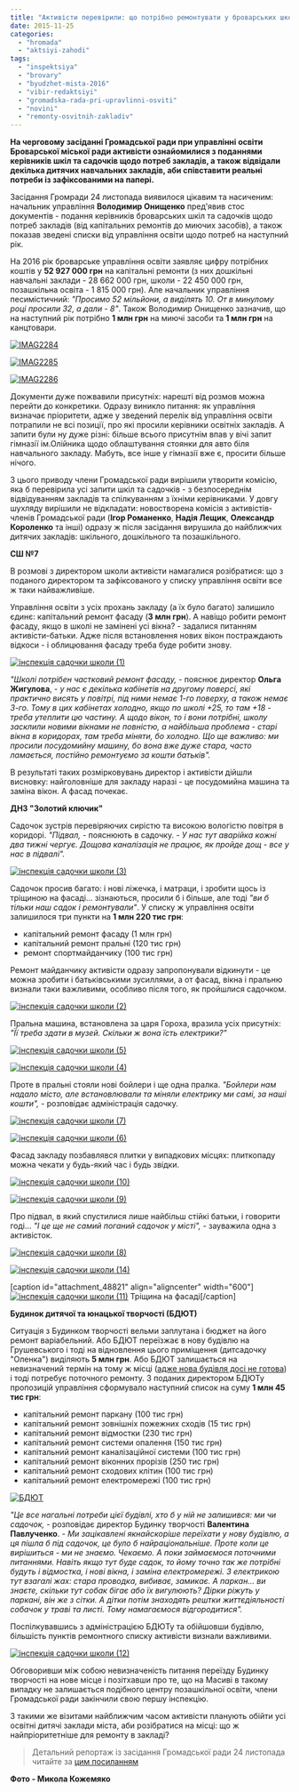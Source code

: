 ```yaml
---
title: "Активісти перевірили: що потрібно ремонтувати у броварських школах та садочках"
date: 2015-11-25
categories: 
  - "hromada"
  - "aktsiyi-zahodi"
tags: 
  - "inspektsiya"
  - "brovary"
  - "byudzhet-mista-2016"
  - "vibir-redaktsiyi"
  - "gromadska-rada-pri-upravlinni-osviti"
  - "novini"
  - "remonty-osvitnih-zakladiv"
---
```


**На черговому засіданні Громадської ради при управлінні освіти Броварської міської ради активісти ознайомилися з поданнями керівників шкіл та садочків щодо потреб закладів, а також відвідали декілька дитячих навчальних закладів, аби співставити реальні потреби із зафіксованими на папері.**

Засідання Громради 24 листопада виявилося цікавим та насиченим: начальник управління **Володимир Онищенко** пред'явив стос документів - подання керівників броварських шкіл та садочків щодо потреб закладів (від капітальних ремонтів до миючих засобів), а також показав зведені списки від управління освіти щодо потреб на наступний рік.

На 2016 рік броварське управління освіти заявляє цифру потрібних коштів у **52 927 000 грн** на капітальні ремонти (з них дошкільні навчальні заклади - 28 662 000 грн, школи - 22 450 000 грн, позашкільна освіта - 1 815 000 грн). Але начальник управління песимістичний: _"Просимо 52 мільйони, а виділять 10. От в минулому році просили 32, а дали - 8"_. Також Володимир Онищенко зазначив, що на наступний рік потрібно **1 млн грн** на миючі засоби та **1 млн грн** на канцтовари.

[![IMAG2284](https://mpz.brovary.org/wp-content/uploads/2015/11/IMAG2284.jpg)](https://mpz.brovary.org/wp-content/uploads/2015/11/IMAG2284.jpg)

[![IMAG2285](https://mpz.brovary.org/wp-content/uploads/2015/11/IMAG2285.jpg)](https://mpz.brovary.org/wp-content/uploads/2015/11/IMAG2285.jpg)

[![IMAG2286](https://mpz.brovary.org/wp-content/uploads/2015/11/IMAG2286.jpg)](https://mpz.brovary.org/wp-content/uploads/2015/11/IMAG2286.jpg)

Документи дуже пожвавили присутніх: нарешті від розмов можна перейти до конкретики. Одразу виникло питання: як управління визначає пріоритети, адже у зведений перелік від управління освіти потрапили не всі позиції, про які просили керівники освітніх закладів. А запити були ну дуже різні: більше всього присутнім впав у вічі запит гімназії ім.Олійника щодо облаштування стоянки для авто біля навчального закладу. Мабуть, все інше у гімназії вже є, просити більше нічого.

З цього приводу члени Громадської ради вирішили утворити комісію, яка б перевірила усі запити шкіл та садочків - з безпосереднім відвідуванням закладів та спілкуванням з їхніми керівниками. У довгу шухляду вирішили не відкладати: новостворена комісія з активістів-членів Громадської ради (**Ігор Романенко**, **Надія Лещик**, **Олександр Короленко** та інші) одразу ж після засідання вирушила до найближчих дитячих закладів: шкільного, дошкільного та позашкільного.

**СШ №7**

В розмові з директором школи активісти намагалися розібратися: що з поданого директором та зафіксованого у списку управління освіти все ж таки найважливіше.

Управління освіти з усіх прохань закладу (а їх було багато) залишило єдинє: капітальний ремонт фасаду (**3 млн грн**). А навіщо робити ремонт фасаду, якщо в школі не замінені усі вікна? - задалися питанням активісти-батьки. Адже після встановлення нових вікон постраждають відкоси - і облицювання фасаду треба буде робити знову.

[![інспекція садочки школи (1)](https://mpz.brovary.org/wp-content/uploads/2015/11/inspektsiya-sadochky-shkoly-1.jpg)](https://mpz.brovary.org/wp-content/uploads/2015/11/inspektsiya-sadochky-shkoly-1.jpg)

_"Школі потрібен частковий ремонт фасаду,_ - пояснює директор **Ольга Жигулова**, - _у нас є декілька кабінетів на другому поверсі, які практично висять у повітрі, під ними немає 1-го поверху, а також немає 3-го. Тому в цих кабінетах холодно, якщо по школі +25, то там +18 - треба утеплити цю частину. А щодо вікон, то і вони потрібні, школу засклили новими вікнами не повністю, а найбільша проблема - старі вікна в коридорах, там треба міняти, бо холодно. Що ще важливо: ми просили посудомийну машину, бо вона вже дуже стара, часто ламається, постійно ремонтуємо за кошти батьків"._

В результаті таких розмірковувань директор і активісти дійшли висновку: найголовніше для закладу наразі - це посудомийна машина та заміна вікон. А фасад почекає.

**ДНЗ "Золотий ключик"**

Садочок зустрів перевіряючих сирістю та високою вологістю повітря в коридорі. _"Підвал,_ - пояснюють в садочку. - _У нас тут аварійка кожні два тижні чергує. Дощова каналізація не працює, як пройде дощ - все у нас в підвалі"._

[![інспекція садочки школи (3)](https://mpz.brovary.org/wp-content/uploads/2015/11/inspektsiya-sadochky-shkoly-3.jpg)](https://mpz.brovary.org/wp-content/uploads/2015/11/inspektsiya-sadochky-shkoly-3.jpg)

Садочок просив багато: і нові ліжечка, і матраци, і зробити щось із тріщиною на фасаді... зізнаються, просили б і більше, але тоді _"ви б тільки наш садок і ремонтували"_. У списку ж управління освіти залишилося три пункти на **1 млн 220 тис грн**:

- капітальний ремонт фасаду (1 млн грн)
- капітальний ремонт пральні (120 тис грн)
- ремонт спортмайданчику (100 тис грн)

Ремонт майданчику активісти одразу запропонували відкинути - це можна зробити і батьківськими зусиллями, а от фасад, вікна і пральню визнали таки важливими, особливо після того, як пройшлися садочком.

[![інспекція садочки школи (2)](https://mpz.brovary.org/wp-content/uploads/2015/11/inspektsiya-sadochky-shkoly-2.jpg)](https://mpz.brovary.org/wp-content/uploads/2015/11/inspektsiya-sadochky-shkoly-2.jpg)

Пральна машина, встановлена за царя Гороха, вразила усіх присутніх: _"Її треба здати в музей. Скільки ж вона їсть електрики?"_

[![інспекція садочки школи (5)](https://mpz.brovary.org/wp-content/uploads/2015/11/inspektsiya-sadochky-shkoly-5.jpg)](https://mpz.brovary.org/wp-content/uploads/2015/11/inspektsiya-sadochky-shkoly-5.jpg)

[![інспекція садочки школи (4)](https://mpz.brovary.org/wp-content/uploads/2015/11/inspektsiya-sadochky-shkoly-4.jpg)](https://mpz.brovary.org/wp-content/uploads/2015/11/inspektsiya-sadochky-shkoly-4.jpg)

Проте в пральні стояли нові бойлери і ще одна пралка. _"Бойлери нам надало місто, але встановлювали та міняли електрику ми самі, за наші кошти",_ \- розповідає адміністрація садочку.

[![інспекція садочки школи (7)](https://mpz.brovary.org/wp-content/uploads/2015/11/inspektsiya-sadochky-shkoly-7.jpg)](https://mpz.brovary.org/wp-content/uploads/2015/11/inspektsiya-sadochky-shkoly-7.jpg)

[![інспекція садочки школи (6)](https://mpz.brovary.org/wp-content/uploads/2015/11/inspektsiya-sadochky-shkoly-6.jpg)](https://mpz.brovary.org/wp-content/uploads/2015/11/inspektsiya-sadochky-shkoly-6.jpg)

Фасад закладу позбавлявся плитки у випадкових місцях: плиткопаду можна чекати у будь-який час і будь звідки.

[![інспекція садочки школи (10)](https://mpz.brovary.org/wp-content/uploads/2015/11/inspektsiya-sadochky-shkoly-10.jpg)](https://mpz.brovary.org/wp-content/uploads/2015/11/inspektsiya-sadochky-shkoly-10.jpg)

[![інспекція садочки школи (9)](https://mpz.brovary.org/wp-content/uploads/2015/11/inspektsiya-sadochky-shkoly-9.jpg)](https://mpz.brovary.org/wp-content/uploads/2015/11/inspektsiya-sadochky-shkoly-9.jpg)

Про підвал, в який спустилися лише найбільш стійкі батьки, і говорити годі... _"І це ще не самий поганий садочок у місті",_ - зауважила одна з активісток.

[![інспекція садочки школи (8)](https://mpz.brovary.org/wp-content/uploads/2015/11/inspektsiya-sadochky-shkoly-8.jpg)](https://mpz.brovary.org/wp-content/uploads/2015/11/inspektsiya-sadochky-shkoly-8.jpg)

[![інспекція садочки школи (14)](https://mpz.brovary.org/wp-content/uploads/2015/11/inspektsiya-sadochky-shkoly-14.jpg)](https://mpz.brovary.org/wp-content/uploads/2015/11/inspektsiya-sadochky-shkoly-14.jpg)

\[caption id="attachment\_48821" align="aligncenter" width="600"\][![інспекція садочки школи (11)](https://mpz.brovary.org/wp-content/uploads/2015/11/inspektsiya-sadochky-shkoly-11.jpg)](https://mpz.brovary.org/wp-content/uploads/2015/11/inspektsiya-sadochky-shkoly-11.jpg) Тріщина на фасаді\[/caption\]

**Будинок дитячої та юнацької творчості (БДЮТ)**

Ситуація з Будинком творчості вельми заплутана і бюджет на його ремонт варіабельний. Або БДЮТ переїзжає в нову будівлю на Грушевського і тоді на відновлення цього приміщення (дитсадочку "Оленка") виділяють **5 млн грн**. Або БДЮТ залишається на невизначений термін на тому ж місці ([адже нова будівля досі не готова](https://mpz.brovary.org/chomu-niyak-ne-dobuduyut-novyj-budynok-dytyachoyi-tvorchosti-na-grushevskogo/)) і тоді потребує поточного ремонту. З поданих директором БДЮТу пропозицій управління сформувало наступний список на суму **1 млн 45 тис грн**:

- капітальний ремонт паркану (100 тис грн)
- капітальний ремонт зовнішніх пожежних сходів (15 тис грн)
- капітальний ремонт відмостки (230 тис грн)
- капітальний ремонт системи опалення (150 тис грн)
- капітальний ремонт каналізаційної системи (100 тис грн)
- капітальний ремонт віконних прорізів (250 тис грн)
- капітальний ремонт сходових клітин (100 тис грн)
- капітальний ремонт електромережі (100 тис грн)

[![БДЮТ](https://mpz.brovary.org/wp-content/uploads/2015/11/BDYUT.jpg)](https://mpz.brovary.org/wp-content/uploads/2015/11/BDYUT.jpg)

_"Це все нагальні потреби цієї будівлі, хто б у ній не залишився: ми чи садочок,_ - розповідає директор Будинку творчості **Валентина Павлученко**. - _Ми зацікавлені якнайскоріше переїхати у нову будівлю, а ця пішла б під садочок, це було б найраціональніше. Проте коли це вирішиться - ми не знаємо. Чекаємо. А поки займаємося поточними питаннями. Навіть якщо тут буде садок, то йому точно так же потрібні будуть і відмостка, і нові вікна, і заміна електромережі. З електрикою тут взагалі жах: стара проводка, вибиває, замикає. А паркан... ви знаєте, скільки тут собак бігає або їх вигулюють? Дірки ріжуть у паркані, він же з сітки. А дітки потім знаходять рештки життєдіяльності собачок у траві та листі. Тому намагаємося відгородитися"._

Поспілкувавшись з адміністрацією БДЮТу та обійшовши будівлю, більшість пунктів ремонтного списку активісти визнали важливими.

[![інспекція садочки школи (12)](https://mpz.brovary.org/wp-content/uploads/2015/11/inspektsiya-sadochky-shkoly-12.jpg)](https://mpz.brovary.org/wp-content/uploads/2015/11/inspektsiya-sadochky-shkoly-12.jpg)

Обговоривши між собою невизначеність питання переїзду Будинку творчості на нове місце і позітхавши про те, що на Масиві в такому випадку не залишається подібного центру позашкільної освіти, члени Громадської ради закінчили свою першу інспекцію.

З такими же візитами найближчим часом активісти планують обійти усі освітні дитячі заклади міста, аби розібратися на місці: що ж найпріоритетніше для ремонту в закладі?

> Детальний репортаж із засідання Громадської ради 24 листопада читайте за [цим посиланням](https://mpz.brovary.org/gromadska-rada-elektronna-cherga-v-sadochky-batkivski-vnesky-byudzhetni-podannya/)

**Фото - Микола Кожемяко**
